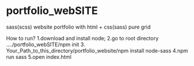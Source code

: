 # portfolio_webSITE
sass(scss) website portfolio with html + css(sass) pure grid

How to run?
1.download and install node;
2.go to root directory ..../portfolio_webSITE/npm init 
3. Your_Path_to_this_directory/portfolio_website/npm install node-sass
4.npm run sass
5.open index.html
